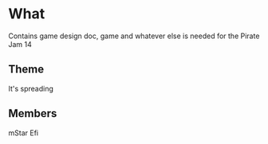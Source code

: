 # What
Contains game design doc, game and whatever else is needed for the Pirate Jam 14

## Theme
It's spreading

## Members
mStar
Efi